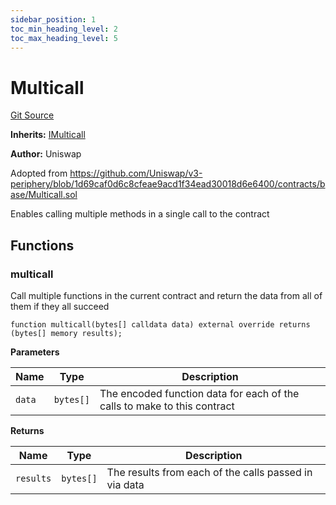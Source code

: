 ```yaml
---
sidebar_position: 1
toc_min_heading_level: 2
toc_max_heading_level: 5
---
```


# Multicall

[Git Source](https://github.com/stakewise/v3-core/blob/c4059a64871829ca60ea58f054baf8eb13d3572a/contracts/base/Multicall.sol)

**Inherits:**
[IMulticall](/contracts/interfaces/IMulticall.sol/interface.IMulticall.md)

**Author:**
Uniswap

Adopted from https://github.com/Uniswap/v3-periphery/blob/1d69caf0d6c8cfeae9acd1f34ead30018d6e6400/contracts/base/Multicall.sol

Enables calling multiple methods in a single call to the contract

## Functions

### multicall

Call multiple functions in the current contract and return the data from all of them if they all succeed

```solidity
function multicall(bytes[] calldata data) external override returns (bytes[] memory results);
```

**Parameters**

| Name   | Type      | Description                                                              |
| ------ | --------- | ------------------------------------------------------------------------ |
| `data` | `bytes[]` | The encoded function data for each of the calls to make to this contract |

**Returns**

| Name      | Type      | Description                                           |
| --------- | --------- | ----------------------------------------------------- |
| `results` | `bytes[]` | The results from each of the calls passed in via data |
